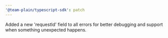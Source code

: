 ```yaml
---
'@team-plain/typescript-sdk': patch
---
```


Added a new 'requestId' field to all errors for better debugging and support when something unexpected happens.
